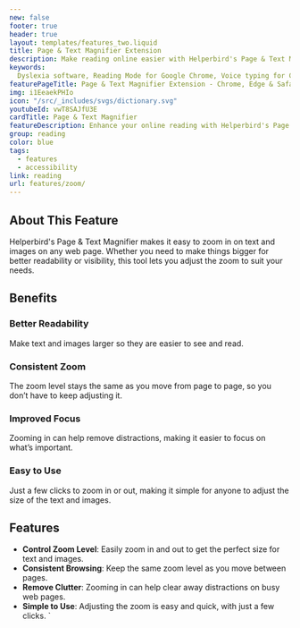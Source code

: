 ```yaml
---
new: false
footer: true
header: true
layout: templates/features_two.liquid
title: Page & Text Magnifier Extension
description: Make reading online easier with Helperbird's Page & Text Magnifier. Zoom in on text and images for better readability on Chrome, Edge, and Safari. Try it today!
keywords:
  Dyslexia software, Reading Mode for Google Chrome, Voice typing for Chrome, Text to speech for Chrome, text reader, Immersive Reader, dyslexia fonts, accessibility software, dyslexia software, Helperbird for Edge, Helperbird for Firefox, Helperbird for Chrome, Opendyslexic for Chrome, OpenDyslexic
featurePageTitle: Page & Text Magnifier Extension - Chrome, Edge & Safari
img: i1EeaekPHIo
icon: "/src/_includes/svgs/dictionary.svg"
youtubeId: vwT8SAJfU3E
cardTitle: Page & Text Magnifier
featureDescription: Enhance your online reading with Helperbird's Page & Text Magnifier. Easily zoom in on text and entire pages for better readability and visibility.
group: reading
color: blue
tags:
  - features
  - accessibility
link: reading
url: features/zoom/
---
```


## About This Feature

Helperbird's Page & Text Magnifier makes it easy to zoom in on text and images on any web page. Whether you need to make things bigger for better readability or visibility, this tool lets you adjust the zoom to suit your needs.

## Benefits

### Better Readability
Make text and images larger so they are easier to see and read.

### Consistent Zoom
The zoom level stays the same as you move from page to page, so you don’t have to keep adjusting it.

### Improved Focus
Zooming in can help remove distractions, making it easier to focus on what’s important.

### Easy to Use
Just a few clicks to zoom in or out, making it simple for anyone to adjust the size of the text and images.

## Features

- **Control Zoom Level**: Easily zoom in and out to get the perfect size for text and images.
- **Consistent Browsing**: Keep the same zoom level as you move between pages.
- **Remove Clutter**: Zooming in can help clear away distractions on busy web pages.
- **Simple to Use**: Adjusting the zoom is easy and quick, with just a few clicks.
`